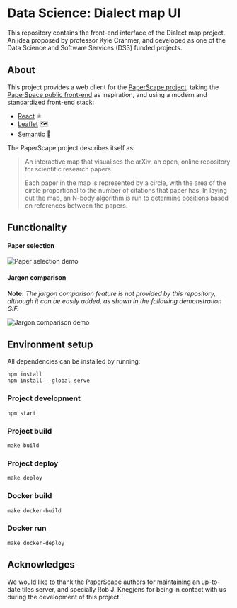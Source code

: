 # Data Science: Dialect map UI

This repository contains the front-end interface of the Dialect map project.
An idea proposed by professor Kyle Cranmer, and developed as one of
the Data Science and Software Services (DS3) funded projects.


## About

This project provides a web client for the [PaperScape project][paperscape-blog],
taking the [PaperSpace public front-end][paperscape-ui] as inspiration, and using a modern 
and standardized front-end stack:

- [React][react-webpage] ⚛️
- [Leaflet][leaflet-webpage] 🗺️
- [Semantic][semantic-webpage] 🎨

The PaperScape project describes itself as:

> An interactive map that visualises the arXiv, an open, online repository for scientific research papers.
>
> Each paper in the map is represented by a circle, with the area of the circle proportional
> to the number of citations that paper has. In laying out the map, an N-body algorithm is run
> to determine positions based on references between the papers.


## Functionality

#### Paper selection
![Paper selection demo](resources/selection_demo.gif)

#### Jargon comparison

**Note:** _The jargon comparison feature is not provided by this repository,
although it can be easily added, as shown in the following demonstration GIF._

![Jargon comparison demo](resources/jargon_demo.gif)


## Environment setup
All dependencies can be installed by running:
```shell script
npm install
npm install --global serve
```

### Project development
```shell script
npm start
```

### Project build
```shell script
make build
```

### Project deploy
```shell script
make deploy
```

### Docker build
```shell script
make docker-build
```

### Docker run
```shell script
make docker-deploy
```


## Acknowledges

We would like to thank the PaperScape authors for maintaining an up-to-date tiles server,
and specially Rob J. Knegjens for being in contact with us during the development of this project.


[leaflet-webpage]: https://leafletjs.com/
[paperscape-blog]: https://blog.paperscape.org/
[paperscape-ui]: https://github.com/paperscape/paperscape-mapclient
[react-webpage]: https://reactjs.org/
[semantic-webpage]: https://react.semantic-ui.com/
